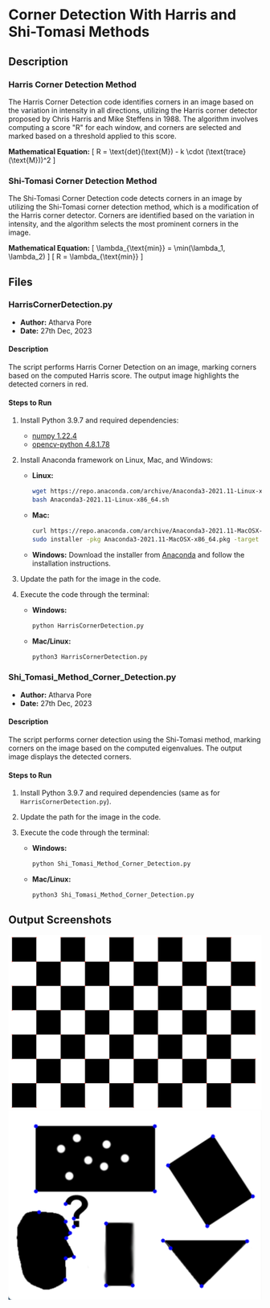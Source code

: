 # Corner Detection With Harris and Shi-Tomasi Methods

## Description

### Harris Corner Detection Method
The Harris Corner Detection code identifies corners in an image based on the variation in intensity in all directions, utilizing the Harris corner detector proposed by Chris Harris and Mike Steffens in 1988. The algorithm involves computing a score "R" for each window, and corners are selected and marked based on a threshold applied to this score.

**Mathematical Equation:**
\[ R = \text{det}(\text{M}) - k \cdot (\text{trace}(\text{M}))^2 \]

### Shi-Tomasi Corner Detection Method
The Shi-Tomasi Corner Detection code detects corners in an image by utilizing the Shi-Tomasi corner detection method, which is a modification of the Harris corner detector. Corners are identified based on the variation in intensity, and the algorithm selects the most prominent corners in the image.

**Mathematical Equation:**
\[ \lambda_{\text{min}} = \min(\lambda_1, \lambda_2) \]
\[ R = \lambda_{\text{min}} \]

## Files

### HarrisCornerDetection.py
- **Author:** Atharva Pore
- **Date:** 27th Dec, 2023

#### Description
The script performs Harris Corner Detection on an image, marking corners based on the computed Harris score. The output image highlights the detected corners in red.

#### Steps to Run
1. Install Python 3.9.7 and required dependencies:
   - [numpy 1.22.4](https://pypi.org/project/numpy/1.22.4/)
   - [opencv-python 4.8.1.78](https://pypi.org/project/opencv-python/4.8.1.78/)

2. Install Anaconda framework on Linux, Mac, and Windows:
   - **Linux:**
     ```bash
     wget https://repo.anaconda.com/archive/Anaconda3-2021.11-Linux-x86_64.sh
     bash Anaconda3-2021.11-Linux-x86_64.sh
     ```

   - **Mac:**
     ```bash
     curl https://repo.anaconda.com/archive/Anaconda3-2021.11-MacOSX-x86_64.pkg -o Anaconda3-2021.11-MacOSX-x86_64.pkg
     sudo installer -pkg Anaconda3-2021.11-MacOSX-x86_64.pkg -target /
     ```

   - **Windows:**
     Download the installer from [Anaconda](https://www.anaconda.com/products/distribution#windows) and follow the installation instructions.

3. Update the path for the image in the code.

4. Execute the code through the terminal:
   - **Windows:**
     ```bash
     python HarrisCornerDetection.py
     ```

   - **Mac/Linux:**
     ```bash
     python3 HarrisCornerDetection.py
     ```

### Shi_Tomasi_Method_Corner_Detection.py
- **Author:** Atharva Pore
- **Date:** 27th Dec, 2023

#### Description
The script performs corner detection using the Shi-Tomasi method, marking corners on the image based on the computed eigenvalues. The output image displays the detected corners.

#### Steps to Run
1. Install Python 3.9.7 and required dependencies (same as for `HarrisCornerDetection.py`).

2. Update the path for the image in the code.

3. Execute the code through the terminal:
   - **Windows:**
     ```bash
     python Shi_Tomasi_Method_Corner_Detection.py
     ```

   - **Mac/Linux:**
     ```bash
     python3 Shi_Tomasi_Method_Corner_Detection.py
     ```

## Output Screenshots
![Harris Corner Detection Output](https://github.com/AtharvaPore01/Python-Programming-Machine-Learning-Computer-Vision-Artificial-Intelligence/blob/main/CornerDetection/01-HarrisCornerDetection/output.png)
![Shi-Tomasi Corner Detection Output](https://github.com/AtharvaPore01/Python-Programming-Machine-Learning-Computer-Vision-Artificial-Intelligence/blob/main/CornerDetection/02-Shi_Tomasi_Method/output.png)
